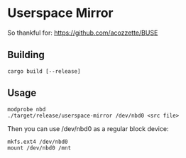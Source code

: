 # Userspace Mirror

So thankful for: https://github.com/acozzette/BUSE

## Building

    cargo build [--release]

## Usage

    modprobe nbd
    ./target/release/userspace-mirror /dev/nbd0 <src file>

Then you can use /dev/nbd0 as a regular block device:

    mkfs.ext4 /dev/nbd0
    mount /dev/nbd0 /mnt